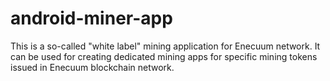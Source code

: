 # android-miner-app

This is a so-called "white label" mining application for Enecuum network. It can be used for creating dedicated mining apps for specific mining tokens issued in Enecuum blockchain network. 

